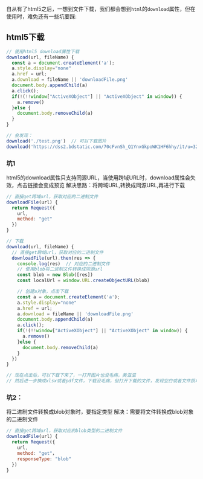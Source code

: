 <!-- 下载文件的坑 -->
自从有了html5之后，一想到文件下载，我们都会想到`html`的`download`属性，但在使用时，难免还有一些坑要踩:
## html5下载
```js
// 使用html5 download属性下载
download(url, fileName) {
  const a = document.createElement('a');
  a.style.display="none"
  a.href = url;
  a.download = fileName || 'downloadFile.png'
  document.body.appendChild(a)
  a.click();
  if(!(!!window["ActiveXObject"] || "ActiveXObject" in window)) {
    a.remove()
  }else {
    document.body.removeChild(a)
  }
}

// 会发现：
download('./test.png')  // 可以下载图片
download('https://dss2.bdstatic.com/70cFvnSh_Q1YnxGkpoWK1HF6hhy/it/u=3252521864,872614242&fm=26&gp=0.jpg')   // 只能在浏览器中预览图片
```
### 坑1
html5的download属性只支持同源URL，当使用跨域URL时，download属性会失效，点击链接会变成预览
解决思路：将跨域URL,转换成同源URL,再进行下载
```js
// 直接get跨域url，获取对应的二进制文件
downloadFile(url) {
  return Request({
    url,
    method: "get"
  })
}

// 下载
download(url, fileName) {
  // 直接get跨域url，获取对应的二进制文件
  downloadFile(url).then(res => {
    console.log(res)  // 对应的二进制文件
    // 使用blob将二进制文件转换成同源url
    const blob = new Blob([res])
    const localUrl = window.URL.createObjectURL(blob)

    // 创建a对象，点击下载
    const a = document.createElement('a');
    a.style.display="none"
    a.href = url;
    a.download = fileName || 'downloadFile.png'
    document.body.appendChild(a)
    a.click();
    if(!(!!window["ActiveXObject"] || "ActiveXObject" in window)) {
      a.remove()
    }else {
      document.body.removeChild(a)
    }
  })
}

// 现在点击后，可以下载下来了，一打开图片也没毛病，美滋滋
// 然后进一步换成xlsx或者pdf文件，下载没毛病，但打开下载的文件，发现空白或者文件损坏？！！为什么？？
```
### 坑2：
将二进制文件转换成blob对象时，要指定类型
解决：需要将文件转换成blob对象的二进制文件
```js
// 直接get跨域url，获取对应的blob类型的二进制文件
downloadFile(url) {
  return Request({
    url,
    method: "get"，
    responseType: "blob"
  })
}
```